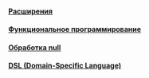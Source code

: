#### [Расширения](extensions/extensions.md)
#### [Функциональное программирование](functional/functional.md)
#### [Обработка null](null-safety/null-safety.md)
#### [DSL (Domain-Specific Language)](dsl/dsl.md)